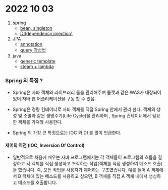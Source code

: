 # 2022 10 03

1. spring
   - [bean, singleton](https://atoz-develop.tistory.com/entry/Spring-%EB%B9%88%EC%9D%98-Scope-%EC%8B%B1%EA%B8%80%ED%86%A4%EA%B3%BC-%ED%94%84%EB%A1%9C%ED%86%A0%ED%83%80%EC%9E%85)
   - [DI(dependency injection)](https://velog.io/@gillog/Spring-DIDependency-Injection-%EC%84%B8-%EA%B0%80%EC%A7%80-%EB%B0%A9%EB%B2%95)
2. JPA
    - [annotation](https://velog.io/@geunwoobaek/Spring-JPA-%EA%B4%80%EB%A0%A8-%EC%A3%BC%EC%9A%94-Annotation%EC%A0%95%EB%A6%AC)
    - [query 작성법](https://www.devkuma.com/docs/jpa/%EC%9E%90%EB%8F%99-%EC%83%9D%EC%84%B1-%EC%BF%BC%EB%A6%AC-%EB%A9%94%EC%86%8C%EB%93%9C%EC%9D%98-%EB%AA%85%EB%AA%85-%EA%B7%9C%EC%B9%99/)
3. java
    - [generic template](https://secmem.tistory.com/192)
    - [steam + lambda](https://sehun-kim.github.io/sehun/java-lambda-stream/)




### Spring 의 특징 ?

- Spring은 자바 객체와 라이브러리 들을 관리해주며 톰캣과 같은 WAS가 내장되어 있어 자바 웹 어플리케이션을 구동 할 수 있음.


- Spring은 경량 컨테이너로 자바 객체를 직접 Spring 안에서 관리 한다. 객체의 생성 및 소멸과 같은 생명주기(Life Cycle)을 관리하며 , Spring 컨테이너에서 필요한 객체를 가져와 사용한다.


- Spring 의 가장 큰 특징으로는 IOC 와 DI 를 많이 언급한다.



#### 제어의 역전 (IOC, Inversion Of Control)

- 일반적으로 처음에 배우는 자바 프로그램에서는 각 객체들이 프로그램의 흐름을 결정하고 각 객체를 직접 생성하고 조작하는 작업(객체를 직접 생성하여 메소드 호출)을 했습니다. 즉, 모든 작업을 사용자가 제어하는 구조였습니다. 예를 들어 A 객체에서 B 객체에 있는 메소드를 사용하고 싶으면, B 객체를 직접 A 객체 내에서 생성하고 메소드를 호출합니다.

      






